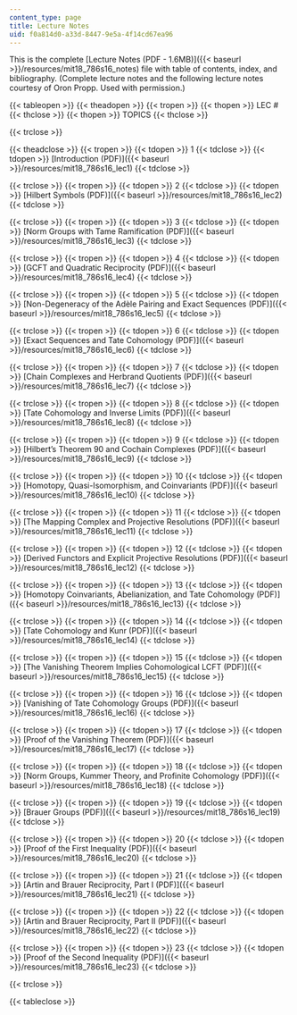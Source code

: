 ```yaml
---
content_type: page
title: Lecture Notes
uid: f0a814d0-a33d-8447-9e5a-4f14cd67ea96
---
```


This is the complete [Lecture Notes (PDF - 1.6MB)]({{< baseurl >}}/resources/mit18_786s16_notes) file with table of contents, index, and bibliography. (Complete lecture notes and the following lecture notes courtesy of Oron Propp. Used with permission.)

{{< tableopen >}}
{{< theadopen >}}
{{< tropen >}}
{{< thopen >}}
LEC #
{{< thclose >}}
{{< thopen >}}
TOPICS
{{< thclose >}}

{{< trclose >}}

{{< theadclose >}}
{{< tropen >}}
{{< tdopen >}}
1
{{< tdclose >}}
{{< tdopen >}}
[Introduction (PDF)]({{< baseurl >}}/resources/mit18_786s16_lec1)
{{< tdclose >}}

{{< trclose >}}
{{< tropen >}}
{{< tdopen >}}
2
{{< tdclose >}}
{{< tdopen >}}
[Hilbert Symbols (PDF)]({{< baseurl >}}/resources/mit18_786s16_lec2)
{{< tdclose >}}

{{< trclose >}}
{{< tropen >}}
{{< tdopen >}}
3
{{< tdclose >}}
{{< tdopen >}}
[Norm Groups with Tame Ramification (PDF)]({{< baseurl >}}/resources/mit18_786s16_lec3)
{{< tdclose >}}

{{< trclose >}}
{{< tropen >}}
{{< tdopen >}}
4
{{< tdclose >}}
{{< tdopen >}}
[GCFT and Quadratic Reciprocity (PDF)]({{< baseurl >}}/resources/mit18_786s16_lec4)
{{< tdclose >}}

{{< trclose >}}
{{< tropen >}}
{{< tdopen >}}
5
{{< tdclose >}}
{{< tdopen >}}
[Non-Degeneracy of the Adèle Pairing and Exact Sequences (PDF)]({{< baseurl >}}/resources/mit18_786s16_lec5)
{{< tdclose >}}

{{< trclose >}}
{{< tropen >}}
{{< tdopen >}}
6
{{< tdclose >}}
{{< tdopen >}}
[Exact Sequences and Tate Cohomology (PDF)]({{< baseurl >}}/resources/mit18_786s16_lec6)
{{< tdclose >}}

{{< trclose >}}
{{< tropen >}}
{{< tdopen >}}
7
{{< tdclose >}}
{{< tdopen >}}
[Chain Complexes and Herbrand Quotients (PDF)]({{< baseurl >}}/resources/mit18_786s16_lec7)
{{< tdclose >}}

{{< trclose >}}
{{< tropen >}}
{{< tdopen >}}
8
{{< tdclose >}}
{{< tdopen >}}
[Tate Cohomology and Inverse Limits (PDF)]({{< baseurl >}}/resources/mit18_786s16_lec8)
{{< tdclose >}}

{{< trclose >}}
{{< tropen >}}
{{< tdopen >}}
9
{{< tdclose >}}
{{< tdopen >}}
[Hilbert’s Theorem 90 and Cochain Complexes (PDF)]({{< baseurl >}}/resources/mit18_786s16_lec9)
{{< tdclose >}}

{{< trclose >}}
{{< tropen >}}
{{< tdopen >}}
10
{{< tdclose >}}
{{< tdopen >}}
[Homotopy, Quasi-Isomorphism, and Coinvariants (PDF)]({{< baseurl >}}/resources/mit18_786s16_lec10)
{{< tdclose >}}

{{< trclose >}}
{{< tropen >}}
{{< tdopen >}}
11
{{< tdclose >}}
{{< tdopen >}}
[The Mapping Complex and Projective Resolutions (PDF)]({{< baseurl >}}/resources/mit18_786s16_lec11)
{{< tdclose >}}

{{< trclose >}}
{{< tropen >}}
{{< tdopen >}}
12
{{< tdclose >}}
{{< tdopen >}}
[Derived Functors and Explicit Projective Resolutions (PDF)]({{< baseurl >}}/resources/mit18_786s16_lec12)
{{< tdclose >}}

{{< trclose >}}
{{< tropen >}}
{{< tdopen >}}
13
{{< tdclose >}}
{{< tdopen >}}
[Homotopy Coinvariants, Abelianization, and Tate Cohomology (PDF)]({{< baseurl >}}/resources/mit18_786s16_lec13)
{{< tdclose >}}

{{< trclose >}}
{{< tropen >}}
{{< tdopen >}}
14
{{< tdclose >}}
{{< tdopen >}}
[Tate Cohomology and Kunr (PDF)]({{< baseurl >}}/resources/mit18_786s16_lec14)
{{< tdclose >}}

{{< trclose >}}
{{< tropen >}}
{{< tdopen >}}
15
{{< tdclose >}}
{{< tdopen >}}
[The Vanishing Theorem Implies Cohomological LCFT (PDF)]({{< baseurl >}}/resources/mit18_786s16_lec15)
{{< tdclose >}}

{{< trclose >}}
{{< tropen >}}
{{< tdopen >}}
16
{{< tdclose >}}
{{< tdopen >}}
[Vanishing of Tate Cohomology Groups (PDF)]({{< baseurl >}}/resources/mit18_786s16_lec16)
{{< tdclose >}}

{{< trclose >}}
{{< tropen >}}
{{< tdopen >}}
17
{{< tdclose >}}
{{< tdopen >}}
[Proof of the Vanishing Theorem (PDF)]({{< baseurl >}}/resources/mit18_786s16_lec17)
{{< tdclose >}}

{{< trclose >}}
{{< tropen >}}
{{< tdopen >}}
18
{{< tdclose >}}
{{< tdopen >}}
[Norm Groups, Kummer Theory, and Profinite Cohomology (PDF)]({{< baseurl >}}/resources/mit18_786s16_lec18)
{{< tdclose >}}

{{< trclose >}}
{{< tropen >}}
{{< tdopen >}}
19
{{< tdclose >}}
{{< tdopen >}}
[Brauer Groups (PDF)]({{< baseurl >}}/resources/mit18_786s16_lec19)
{{< tdclose >}}

{{< trclose >}}
{{< tropen >}}
{{< tdopen >}}
20
{{< tdclose >}}
{{< tdopen >}}
[Proof of the First Inequality (PDF)]({{< baseurl >}}/resources/mit18_786s16_lec20)
{{< tdclose >}}

{{< trclose >}}
{{< tropen >}}
{{< tdopen >}}
21
{{< tdclose >}}
{{< tdopen >}}
[Artin and Brauer Reciprocity, Part I (PDF)]({{< baseurl >}}/resources/mit18_786s16_lec21)
{{< tdclose >}}

{{< trclose >}}
{{< tropen >}}
{{< tdopen >}}
22
{{< tdclose >}}
{{< tdopen >}}
[Artin and Brauer Reciprocity, Part II (PDF)]({{< baseurl >}}/resources/mit18_786s16_lec22)
{{< tdclose >}}

{{< trclose >}}
{{< tropen >}}
{{< tdopen >}}
23
{{< tdclose >}}
{{< tdopen >}}
[Proof of the Second Inequality (PDF)]({{< baseurl >}}/resources/mit18_786s16_lec23)
{{< tdclose >}}

{{< trclose >}}

{{< tableclose >}}